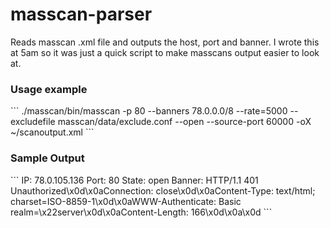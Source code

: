 # masscan-parser

Reads masscan .xml file and outputs the host, port and banner. I wrote
this at 5am so it was just a quick script to make masscans output easier to look at.

<h3>Usage example</h3>
```
./masscan/bin/masscan -p 80 --banners 78.0.0.0/8 --rate=5000 --excludefile masscan/data/exclude.conf --open --source-port 60000 -oX ~/scanoutput.xml
```

<h3>Sample Output</h3>
```
IP: 78.0.105.136
Port: 80
State: open
Banner: HTTP/1.1 401 Unauthorized\x0d\x0aConnection: close\x0d\x0aContent-Type: text/html; charset=ISO-8859-1\x0d\x0aWWW-Authenticate: Basic realm=\x22server\x0d\x0aContent-Length: 166\x0d\x0a\x0d
```


